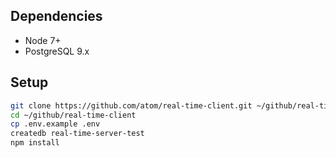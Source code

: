 ## Dependencies

- Node 7+
- PostgreSQL 9.x

## Setup

```sh
git clone https://github.com/atom/real-time-client.git ~/github/real-time-client
cd ~/github/real-time-client
cp .env.example .env
createdb real-time-server-test
npm install
```
